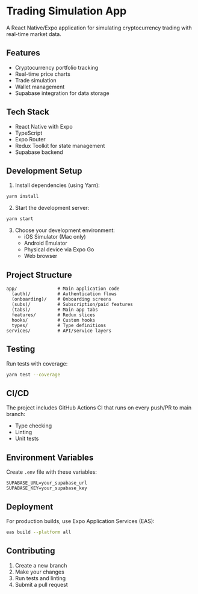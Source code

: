 # Trading Simulation App

A React Native/Expo application for simulating cryptocurrency trading with real-time market data.

## Features

- Cryptocurrency portfolio tracking
- Real-time price charts
- Trade simulation
- Wallet management
- Supabase integration for data storage

## Tech Stack

- React Native with Expo
- TypeScript
- Expo Router
- Redux Toolkit for state management
- Supabase backend

## Development Setup

1. Install dependencies (using Yarn):

```bash
yarn install
```

2. Start the development server:

```bash
yarn start
```

3. Choose your development environment:
   - iOS Simulator (Mac only)
   - Android Emulator
   - Physical device via Expo Go
   - Web browser

## Project Structure

```
app/               # Main application code
  (auth)/          # Authentication flows
  (onboarding)/    # Onboarding screens
  (subs)/          # Subscription/paid features
  (tabs)/          # Main app tabs
  features/        # Redux slices
  hooks/           # Custom hooks
  types/           # Type definitions
services/          # API/service layers
```

## Testing

Run tests with coverage:

```bash
yarn test --coverage
```

## CI/CD

The project includes GitHub Actions CI that runs on every push/PR to main branch:
- Type checking
- Linting
- Unit tests

## Environment Variables

Create `.env` file with these variables:
```
SUPABASE_URL=your_supabase_url
SUPABASE_KEY=your_supabase_key
```

## Deployment

For production builds, use Expo Application Services (EAS):

```bash
eas build --platform all
```

## Contributing

1. Create a new branch
2. Make your changes
3. Run tests and linting
4. Submit a pull request
